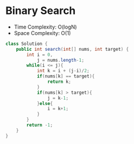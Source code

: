 # Binary Search

- Time Complexity: O(logN)
- Space Complexity: O(1)

```java
class Solution {
    public int search(int[] nums, int target) {
        int i = 0,
            j = nums.length-1;
        while(i <= j){
            int k = i + (j-i)/2;
            if(nums[k] == target){
                return k;
            }
            if(nums[k] > target){
                j = k-1;
            }else{
                i = k+1;
            }
        }
        return -1;
    }
}
```

